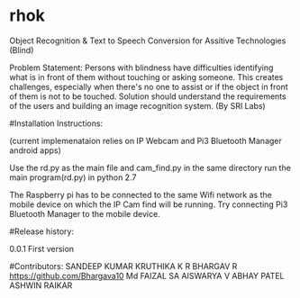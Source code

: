 # rhok
Object Recognition & Text to Speech Conversion for Assitive Technologies (Blind)

Problem Statement: Persons with blindness have difficulties identifying what is in front of them without touching or asking someone. This creates challenges, especially when there's no one to assist or if the object in front of them is not to be touched. Solution should understand the requirements of the users and building an image recognition system. (By SRI Labs)

#Installation Instructions:

(current implemenataion relies on IP Webcam and Pi3 Bluetooth Manager android apps)

Use the rd.py as the main file and cam_find.py in the same directory
run  the main program(rd.py) in python 2.7

The Raspberry pi has to be connected to the same Wifi network as the mobile device on which the IP Cam find will be running.
Try connecting Pi3 Bluetooth Manager to the mobile device.

#Release history:

0.0.1 First version

#Contributors:
 SANDEEP KUMAR
 KRUTHIKA K R
 BHARGAV R
 https://github.com/Bhargava10
 Md FAIZAL SA 
 AISWARYA V 
 ABHAY PATEL 
 ASHWIN RAIKAR 
